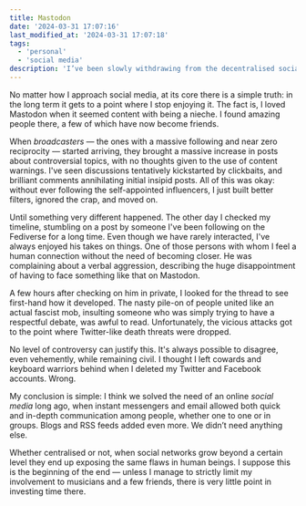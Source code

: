 ```yaml
---
title: Mastodon
date: '2024-03-31 17:07:16'
last_modified_at: '2024-03-31 17:07:18'
tags:
  - 'personal'
  - 'social media'
description: 'I’ve been slowly withdrawing from the decentralised social network. While the reasons I told myself were all related to mental health, they’ve suddenly changed.'
---
```

No matter how I approach social media, at its core there is a simple truth: in the long term it gets to a point where I stop enjoying it. The fact is, I loved Mastodon when it seemed content with being a nieche. I found amazing people there, a few of which have now become friends.

When _broadcasters_ — the ones with a massive following and near zero reciprocity — started arriving, they brought a massive increase in posts about controversial topics, with no thoughts given to the use of content warnings. I've seen discussions tentatively kickstarted by clickbaits, and brilliant comments annihilating initial insipid posts. All of this was okay: without ever following the self-appointed influencers, I just built better filters, ignored the crap, and moved on.

Until something very different happened. The other day I checked my timeline, stumbling on a post by someone I've been following on the Fediverse for a long time. Even though we have rarely interacted, I've always enjoyed his takes on things. One of those persons with whom I feel a human connection without the need of becoming closer. He was complaining about a verbal aggression, describing the huge disappointment of having to face something like that on Mastodon.

A few hours after checking on him in private, I looked for the thread to see first-hand how it developed. The nasty pile-on of people united like an actual fascist mob, insulting someone who was simply trying to have a respectful debate, was awful to read. Unfortunately, the vicious attacks got to the point where Twitter-like death threats were dropped.

No level of controversy can justify this. It's always possible to disagree, even vehemently, while remaining civil. I thought I left cowards and keyboard warriors behind when I deleted my Twitter and Facebook accounts. Wrong.

My conclusion is simple: I think we solved the need of an online _social media_ long ago, when instant messengers and email allowed both quick and in-depth communication among people, whether one to one or in groups. Blogs and RSS feeds added even more. We didn’t need anything else.

Whether centralised or not, when social networks grow beyond a certain level they end up exposing the same flaws in human beings. I suppose this is the beginning of the end — unless I manage to strictly limit my involvement to musicians and a few friends, there is very little point in investing time there.